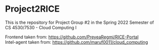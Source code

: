 # Project2RICE
This is the repository for Project Group #2 in the Spring 2022 Semester of CS 4530/7530 - Cloud Computing I

Frontend taken from: https://github.com/PreyeaRegmi/RICE-Portal
<br />
Intel-agent taken from: https://github.com/maruf0011/cloud_computing

<br />
